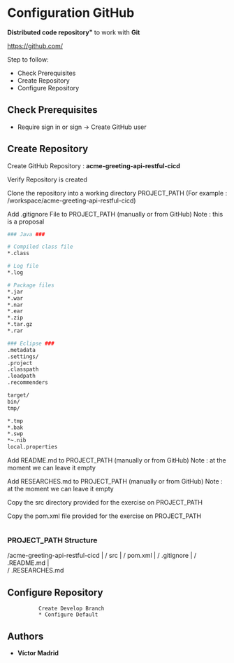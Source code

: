 # Configuration GitHub

**Distributed code repository"** to work with **Git**

https://github.com/

Step to follow:

* Check Prerequisites
* Create Repository
* Configure Repository





## Check Prerequisites

* Require sign in or sign -> Create GitHub user





## Create Repository

Create GitHub Repository : **acme-greeting-api-restful-cicd**

Verify Repository is created

Clone the repository into a working directory PROJECT_PATH (For example : /workspace/acme-greeting-api-restful-cicd)

Add .gitignore File to PROJECT_PATH (manually or from GitHub)
Note : this is a proposal

``` bash
### Java ###

# Compiled class file
*.class

# Log file
*.log

# Package files
*.jar
*.war
*.nar
*.ear
*.zip
*.tar.gz
*.rar

### Eclipse ###
.metadata
.settings/
.project
.classpath
.loadpath
.recommenders

target/
bin/
tmp/

*.tmp
*.bak
*.swp
*~.nib
local.properties
```

Add README.md to PROJECT_PATH (manually or from GitHub)
Note : at the moment we can leave it empty

Add RESEARCHES.md to PROJECT_PATH (manually or from GitHub)
Note : at the moment we can leave it empty

Copy the src directory provided for the exercise on PROJECT_PATH

Copy the pom.xml file provided for the exercise on PROJECT_PATH

```bash

```

### PROJECT_PATH Structure

/acme-greeting-api-restful-cicd
              |
              / src
              |
              / pom.xml
              |
              / .gitignore
              |
              / .README.md
              |              
              / .RESEARCHES.md





## Configure Repository

              Create Develop Branch
              * Configure Default





## Authors

* **Víctor Madrid**
